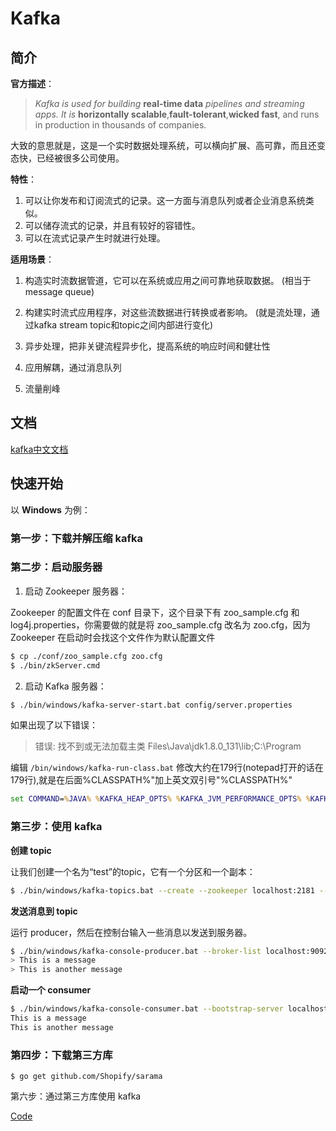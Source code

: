 # Kafka

## 简介

**官方描述**：

>  *Kafka is used for building* **real-time data** *pipelines and streaming apps. It is* **horizontally scalable**,**fault-tolerant**,**wicked fast**, and runs in production in thousands of companies.

大致的意思就是，这是一个实时数据处理系统，可以横向扩展、高可靠，而且还变态快，已经被很多公司使用。

**特性**：

1. 可以让你发布和订阅流式的记录。这一方面与消息队列或者企业消息系统类似。
2. 可以储存流式的记录，并且有较好的容错性。
3. 可以在流式记录产生时就进行处理。

**适用场景**：

1. 构造实时流数据管道，它可以在系统或应用之间可靠地获取数据。 (相当于message queue)
2. 构建实时流式应用程序，对这些流数据进行转换或者影响。 (就是流处理，通过kafka stream topic和topic之间内部进行变化)

3. 异步处理，把非关键流程异步化，提高系统的响应时间和健壮性
4. 应用解耦，通过消息队列
5. 流量削峰

## 文档

[kafka中文文档](http://kafka.apachecn.org/)



## 快速开始

以 **Windows** 为例：

### 第一步：下载并解压缩 kafka

### 第二步：启动服务器

1. 启动 Zookeeper 服务器：

Zookeeper 的配置文件在 conf 目录下，这个目录下有 zoo_sample.cfg 和 log4j.properties，你需要做的就是将 zoo_sample.cfg 改名为 zoo.cfg，因为 Zookeeper 在启动时会找这个文件作为默认配置文件 

```bash
$ cp ./conf/zoo_sample.cfg zoo.cfg
$ ./bin/zkServer.cmd
```

2. 启动 Kafka 服务器：

```bash
$ ./bin/windows/kafka-server-start.bat config/server.properties
```

如果出现了以下错误：

> 错误: 找不到或无法加载主类 Files\Java\jdk1.8.0_131\lib;C:\Program

编辑 `/bin/windows/kafka-run-class.bat` 修改大约在179行(notepad打开的话在179行),就是在后面%CLASSPATH%"加上英文双引号"%CLASSPATH%" 

```bat
set COMMAND=%JAVA% %KAFKA_HEAP_OPTS% %KAFKA_JVM_PERFORMANCE_OPTS% %KAFKA_JMX_OPTS% %KAFKA_LOG4J_OPTS% -cp "%CLASSPATH%" %KAFKA_OPTS% %*
```

### 第三步：使用 kafka

**创建 topic**

让我们创建一个名为“test”的topic，它有一个分区和一个副本： 

```bash
$ ./bin/windows/kafka-topics.bat --create --zookeeper localhost:2181 --replication-factor 1 --partitions 1 --topic test
```

**发送消息到 topic**

运行 producer，然后在控制台输入一些消息以发送到服务器。 

```bash
$ ./bin/windows/kafka-console-producer.bat --broker-list localhost:9092 --topic test
> This is a message
> This is another message
```

**启动一个 consumer**

```bash
$ ./bin/windows/kafka-console-consumer.bat --bootstrap-server localhost:9092 --topic test --from-beginning
This is a message
This is another message
```

### 第四步：下载第三方库

```
$ go get github.com/Shopify/sarama
```

第六步：通过第三方库使用 kafka

[Code](./main.go)

